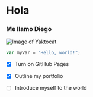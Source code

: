# Hola

### Me llamo Diego

![Image of Yaktocat](https://octodex.github.com/images/yaktocat.png)

``` javascript
var myVar = "Hello, world!";
```

- [x] Turn on GitHub Pages
- [x] Outline my portfolio
- [ ] Introduce myself to the world

